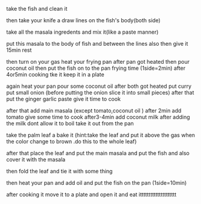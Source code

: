 take the fish and clean it

then take your knife a draw lines on the fish's body(both side)

take all the masala ingredents and mix it(like a paste manner)

put this masala to the body of fish and between the lines also
then give it 15min rest

then turn on your gas
heat your frying pan
after pan got heated then pour coconut oil
then put the fish on to the pan
frying time (1side=2min)
after 4or5min cooking tke it keep it in a plate


again heat your pan 
pour some coconut oil
after both got heated
put curry  
put small onion (before putting the onion slice it into small pieces)
after that put the ginger garlic paste
give it time to cook 

after that add main masala (except tomato,coconut oil )
after 2min
add tomato
give some time to cook
after3-4min 
add coconut milk
after adding the milk dont allow it to boil
take it out from the pan

take the palm leaf a bake it (hint:take the leaf and put it above the gas when the color change to brown .do this to the whole leaf)

after that place the leaf and put the main masala and put the fish and also cover it with the masala

then fold the leaf and tie it with some thing

then heat your pan and add oil 
and put the fish on the pan (1side=10min)

after cooking it 
move it to a plate
and open it 
and eat ittttttttttttttttttttt


